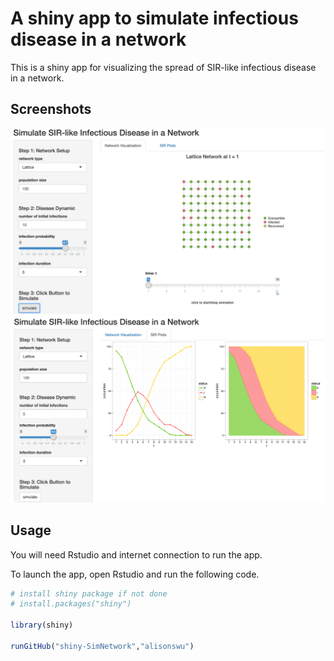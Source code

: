 # A shiny app to simulate infectious disease in a network 

This is a shiny app for visualizing the spread of SIR-like infectious disease in a network.

## Screenshots


<p align="center">
  <img src="screenshot1.png" width="700"/>
  <img src="screenshot2.png" width="700"/>
</p>

## Usage

You will need Rstudio and internet connection to run the app.

To launch the app, open Rstudio and run the following code. 

```R
# install shiny package if not done
# install.packages("shiny")

library(shiny)

runGitHub("shiny-SimNetwork","alisonswu")

